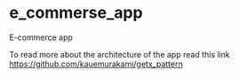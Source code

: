 # e_commerse_app

E-commerce app 

To read more about the architecture of the app read this link
https://github.com/kauemurakami/getx_pattern
